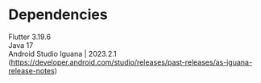 # Dependencies 
Flutter 3.19.6 <br>
Java 17 <br>
Android Studio Iguana | 2023.2.1 (https://developer.android.com/studio/releases/past-releases/as-iguana-release-notes)
